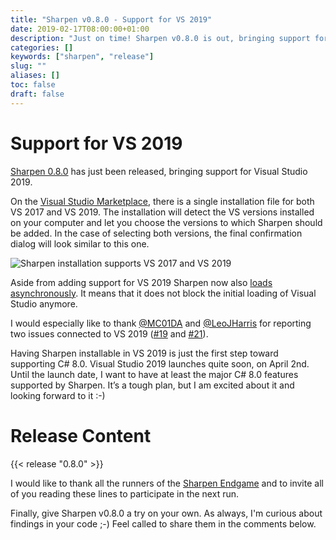 ```yaml
---
title: "Sharpen v0.8.0 - Support for VS 2019"
date: 2019-02-17T08:00:00+01:00
description: "Just on time! Sharpen v0.8.0 is out, bringing support for Visual Studio 2019."
categories: []
keywords: ["sharpen", "release"]
slug: ""
aliases: []
toc: false
draft: false
---
```

# Support for VS 2019

[Sharpen 0.8.0](https://marketplace.visualstudio.com/items?itemName=ironcev.sharpen) has just been released, bringing support for Visual Studio 2019.

On the [Visual Studio Marketplace](https://marketplace.visualstudio.com/items?itemName=ironcev.sharpen), there is a single installation file for both VS 2017 and VS 2019. The installation will detect the VS versions installed on your computer and let you choose the versions to which Sharpen should be added. In the case of selecting both versions, the final confirmation dialog will look similar to this one.

![Sharpen installation supports VS 2017 and VS 2019](/images/blog/sharpen-v0.8.0-support-for-vs-2019/sharpen-installation-supports-vs2017-and-vs2019.png)

Aside from adding support for VS 2019 Sharpen now also [loads asynchronously](https://blogs.msdn.microsoft.com/visualstudio/2018/05/16/improving-the-responsiveness-of-critical-scenarios-by-updating-auto-load-behavior-for-extensions/). It means that it does not block the initial loading of Visual Studio anymore.

I would especially like to thank [@MC01DA](https://github.com/MC01DA) and [@LeoJHarris](https://github.com/LeoJHarris) for reporting two issues connected to VS 2019 ([#19](https://github.com/sharpenrocks/Sharpen/issues/19) and [#21](https://github.com/sharpenrocks/Sharpen/issues/21)).

Having Sharpen installable in VS 2019 is just the first step toward supporting C# 8.0. Visual Studio 2019 launches quite soon, on April 2nd. Until the launch date, I want to have at least the major C# 8.0 features supported by Sharpen. It’s a tough plan, but I am excited about it and looking forward to it :-)

# Release Content
{{< release "0.8.0" >}}

I would like to thank all the runners of the [Sharpen Endgame](https://github.com/sharpenrocks/Sharpen/wiki/Endgame-for-v0.8.0) and to invite all of you reading these lines to participate in the next run.

Finally, give Sharpen v0.8.0 a try on your own. As always, I'm curious about findings in your code ;-) Feel called to share them in the comments below.